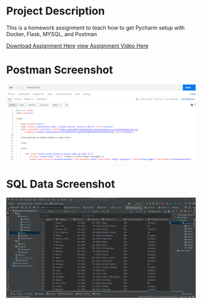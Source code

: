 # Project Description
This is a homework assignment to teach how to get Pycharm setup with Docker, Flask, MYSQL, and Postman

[Download Assignment Here](PPFSQL-Homwork.pdf)
[view Assignment Video Here]()

# Postman Screenshot

![postman_request_output](screenshots/postman2.png)

# SQL Data Screenshot

![pycharm data query](screenshots/query2.png)
